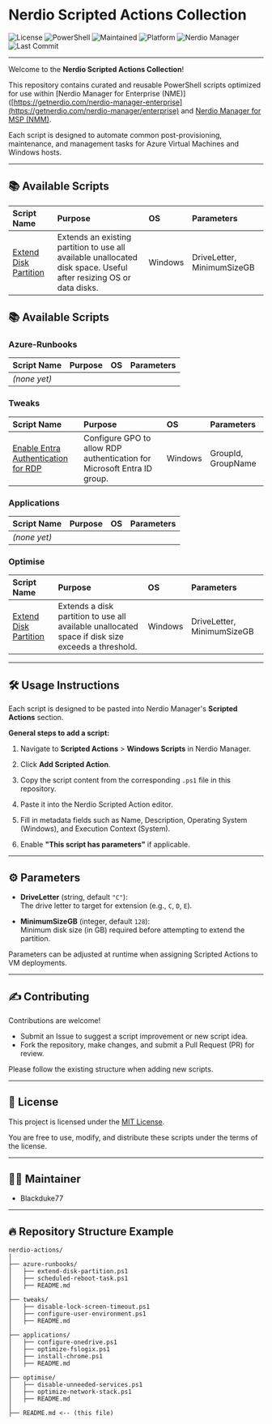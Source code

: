 # Nerdio Scripted Actions Collection

![License](https://img.shields.io/github/license/Blackduke77/nerdio-actions?style=flat-square)
![PowerShell](https://img.shields.io/badge/Language-PowerShell-blue?style=flat-square)
![Maintained](https://img.shields.io/badge/Maintained-Yes-brightgreen?style=flat-square)
![Platform](https://img.shields.io/badge/Platform-Windows-lightgrey?style=flat-square)
![Nerdio Manager](https://img.shields.io/badge/Nerdio-Supported-blueviolet?style=flat-square)
![Last Commit](https://img.shields.io/github/last-commit/Blackduke77/nerdio-actions?style=flat-square)

---

Welcome to the **Nerdio Scripted Actions Collection**!

This repository contains curated and reusable PowerShell scripts optimized for use within [Nerdio Manager for Enterprise (NME)]([https://getnerdio.com/nerdio-manager-enterprise](https://getnerdio.com/nerdio-manager/enterprise) and [Nerdio Manager for MSP (NMM)](https://getnerdio.com/nerdio-manager/msp/).

Each script is designed to automate common post-provisioning, maintenance, and management tasks for Azure Virtual Machines and Windows hosts.

---

## 📚 Available Scripts

| Script Name | Purpose | OS | Parameters |
|:------------|:--------|:---|:-----------|
| [Extend Disk Partition](./extend-disk-partition/extend-disk-partition.ps1) | Extends an existing partition to use all available unallocated disk space. Useful after resizing OS or data disks. | Windows | DriveLetter, MinimumSizeGB |

## 📚 Available Scripts

### Azure-Runbooks

| Script Name | Purpose | OS | Parameters |
|:------------|:--------|:---|:-----------|
| _(none yet)_ | | | |

### Tweaks

| Script Name | Purpose | OS | Parameters |
|:------------|:--------|:---|:-----------|
| [Enable Entra Authentication for RDP](./tweaks/enable-entra-authentication-for-rdp.ps1) | Configure GPO to allow RDP authentication for Microsoft Entra ID group. | Windows | GroupId, GroupName |

### Applications

| Script Name | Purpose | OS | Parameters |
|:------------|:--------|:---|:-----------|
| _(none yet)_ | | | |

### Optimise

| Script Name | Purpose | OS | Parameters |
|:------------|:--------|:---|:-----------|
| [Extend Disk Partition](./optimise/extend-disk-partition.ps1) | Extends a disk partition to use all available unallocated space if disk size exceeds a threshold. | Windows | DriveLetter, MinimumSizeGB |

---

## 🛠 Usage Instructions

Each script is designed to be pasted into Nerdio Manager's **Scripted Actions** section.

**General steps to add a script:**

1. Navigate to **Scripted Actions** > **Windows Scripts** in Nerdio Manager.

2. Click **Add Scripted Action**.

3. Copy the script content from the corresponding `.ps1` file in this repository.

4. Paste it into the Nerdio Scripted Action editor.

5. Fill in metadata fields such as Name, Description, Operating System (Windows), and Execution Context (System).

6. Enable **"This script has parameters"** if applicable.

---

## ⚙️ Parameters

- **DriveLetter** (string, default `"C"`):  
  The drive letter to target for extension (e.g., `C`, `D`, `E`).

- **MinimumSizeGB** (integer, default `128`):  
  Minimum disk size (in GB) required before attempting to extend the partition.

Parameters can be adjusted at runtime when assigning Scripted Actions to VM deployments.

---

## ✍️ Contributing

Contributions are welcome!

- Submit an Issue to suggest a script improvement or new script idea.
- Fork the repository, make changes, and submit a Pull Request (PR) for review.

Please follow the existing structure when adding new scripts.

---

## 📄 License

This project is licensed under the [MIT License](https://github.com/Blackduke77/nerdio-actions/blob/main/LICENSE).

You are free to use, modify, and distribute these scripts under the terms of the license.

---

## 👨‍💻 Maintainer

- Blackduke77

---

## 🔥 Repository Structure Example

```text
nerdio-actions/
│
├── azure-runbooks/
│   ├── extend-disk-partition.ps1
│   ├── scheduled-reboot-task.ps1
│   ├── README.md
│
├── tweaks/
│   ├── disable-lock-screen-timeout.ps1
│   ├── configure-user-environment.ps1
│   ├── README.md
│
├── applications/
│   ├── configure-onedrive.ps1
│   ├── optimize-fslogix.ps1
│   ├── install-chrome.ps1
│   ├── README.md
│
├── optimise/
│   ├── disable-unneeded-services.ps1
│   ├── optimize-network-stack.ps1
│   ├── README.md
│
├── README.md <-- (this file)

